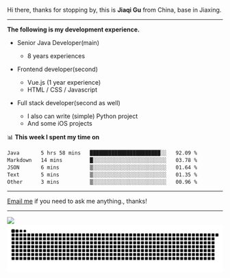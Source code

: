 Hi there, thanks for stopping by, this is **Jiaqi Gu** from China, base in Jiaxing.

---

**The following is my development experience.**

- Senior Java Developer(main)
  - 8 years experiences

- Frontend developer(second)
  - Vue.js (1 year experience)
  - HTML / CSS / Javascript
  
- Full stack developer(second as well)
  - I also can write (simple) Python project
  - And some iOS projects

📊 **This week I spent my time on**
<!--START_SECTION:waka-->

```txt
Java       5 hrs 58 mins   ███████████████████████░░   92.09 %
Markdown   14 mins         █░░░░░░░░░░░░░░░░░░░░░░░░   03.78 %
JSON       6 mins          ▒░░░░░░░░░░░░░░░░░░░░░░░░   01.64 %
Text       5 mins          ▒░░░░░░░░░░░░░░░░░░░░░░░░   01.35 %
Other      3 mins          ▒░░░░░░░░░░░░░░░░░░░░░░░░   00.96 %
```

<!--END_SECTION:waka-->

---

[Email me](mailto:htk2klwgr@mozmail.com?subject=Hiring_from_GitHub) if you need to ask me anything., thanks!

---

![]( https://visitor-badge.glitch.me/badge?page_id=githubgujiaqi)
![]( https://github.com/droid-Q/droid-Q/raw/output/github-contribution-grid-snake.svg#gh-dark-mode-only)

